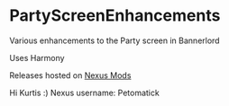 # PartyScreenEnhancements
Various enhancements to the Party screen in Bannerlord

Uses Harmony

Releases hosted on [Nexus Mods](https://www.nexusmods.com/mountandblade2bannerlord/mods/492)

Hi Kurtis :)
Nexus username: Petomatick
